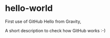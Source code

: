 # hello-world
First use of GitHub
Hello from Gravity,

A short description to check how GitHub works :-)
